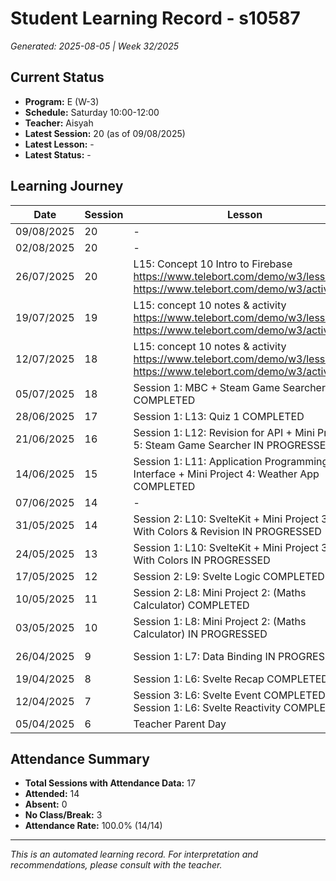 # Student Learning Record - s10587
*Generated: 2025-08-05 | Week 32/2025*

## Current Status
- **Program:** E (W-3)
- **Schedule:** Saturday 10:00-12:00
- **Teacher:** Aisyah
- **Latest Session:** 20 (as of 09/08/2025)
- **Latest Lesson:** -
- **Latest Status:** -

## Learning Journey
| Date | Session | Lesson | Attendance | Progress |
|------|---------|--------|------------|----------|
| 09/08/2025 | 20 | - | - | - |
| 02/08/2025 | 20 | - | - | - |
| 26/07/2025 | 20 | L15: Concept 10 Intro to Firebase https://www.telebort.com/demo/w3/lesson/10 https://www.telebort.com/demo/w3/activity/10 | Aisyah | Completed |
| 19/07/2025 | 19 | L15: concept 10 notes & activity https://www.telebort.com/demo/w3/lesson/10 https://www.telebort.com/demo/w3/activity/10 | Aisyah | In Progress |
| 12/07/2025 | 18 | L15: concept 10 notes & activity https://www.telebort.com/demo/w3/lesson/10 https://www.telebort.com/demo/w3/activity/10 | No Class | In Progress |
| 05/07/2025 | 18 | Session 1: MBC + Steam Game Searcher COMPLETED | Aisyah | Completed |
| 28/06/2025 | 17 | Session 1: L13: Quiz 1 COMPLETED | Aisyah | Completed |
| 21/06/2025 | 16 | Session 1: L12: Revision for API + Mini Project 5: Steam Game Searcher IN PROGRESSED | Aisyah | In Progress |
| 14/06/2025 | 15 | Session 1: L11: Application Programming Interface + Mini Project 4: Weather App COMPLETED | Aisyah | Completed |
| 07/06/2025 | 14 | - | No Class | - |
| 31/05/2025 | 14 | Session 2: L10: SvelteKit + Mini Project 3: Play With Colors & Revision IN PROGRESSED | Aisyah | In Progress |
| 24/05/2025 | 13 | Session 1: L10: SvelteKit + Mini Project 3: Play With Colors IN PROGRESSED | Aisyah | In Progress |
| 17/05/2025 | 12 | Session 2: L9: Svelte Logic COMPLETED | Aisyah | Completed |
| 10/05/2025 | 11 | Session 2: L8: Mini Project 2: (Maths Calculator) COMPLETED | Aisyah | Completed |
| 03/05/2025 | 10 | Session 1: L8: Mini Project 2: (Maths Calculator) IN PROGRESSED | Aisyah | In Progress |
| 26/04/2025 | 9 | Session 1: L7: Data Binding IN PROGRESSED | Aisyah | In Progress |
| 19/04/2025 | 8 | Session 1: L6: Svelte Recap COMPLETED | Aisyah | Completed |
| 12/04/2025 | 7 | Session 3: L6: Svelte Event COMPLETED Session 1: L6: Svelte Reactivity COMPLETED | Aisyah | Completed |
| 05/04/2025 | 6 | Teacher Parent Day | No Class | - |

## Attendance Summary
- **Total Sessions with Attendance Data:** 17
- **Attended:** 14
- **Absent:** 0
- **No Class/Break:** 3
- **Attendance Rate:** 100.0% (14/14)

---
*This is an automated learning record. For interpretation and recommendations, please consult with the teacher.*